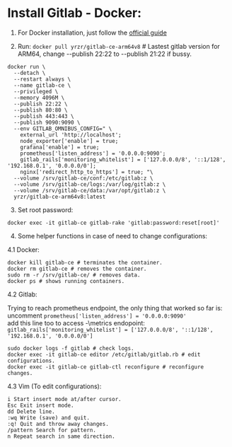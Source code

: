 # Install Gitlab - Docker:
1. For Docker installation, just follow the [official guide](https://docs.docker.com/engine/install/ubuntu/)  

2. Run: `docker pull yrzr/gitlab-ce-arm64v8` # Lastest gitlab version for ARM64, change  --publish 22:22 to  --publish 21:22 if bussy.
```
docker run \
  --detach \
  --restart always \
  --name gitlab-ce \
  --privileged \
  --memory 4096M \
  --publish 22:22 \
  --publish 80:80 \
  --publish 443:443 \
  --publish 9090:9090 \
  --env GITLAB_OMNIBUS_CONFIG=" \
    external_url 'http://localhost';
    node_exporter['enable'] = true;
    grafana['enable'] = true;
    prometheus['listen_address'] = '0.0.0.0:9090';
    gitlab_rails['monitoring_whitelist'] = ['127.0.0.0/8', '::1/128', '192.168.0.1', '0.0.0.0/0'];
    nginx['redirect_http_to_https'] = true; "\
  --volume /srv/gitlab-ce/conf:/etc/gitlab:z \
  --volume /srv/gitlab-ce/logs:/var/log/gitlab:z \
  --volume /srv/gitlab-ce/data:/var/opt/gitlab:z \
  yrzr/gitlab-ce-arm64v8:latest
```
3. Set root password:
```
docker exec -it gitlab-ce gitlab-rake 'gitlab:password:reset[root]'
```

4. Some helper functions in case of need to change configurations:   

4.1 Docker:
```
docker kill gitlab-ce # terminates the container.
docker rm gitlab-ce # removes the container.
sudo rm -r /srv/gitlab-ce/ # removes data.
docker ps # shows running containers.
```
4.2 Gitlab:

Trying to reach prometheus endpoint, the only thing that worked so far is:   
uncomment `prometheus['listen_address'] = '0.0.0.0:9090'`  
add this line too to access \-\metrics endopoint: `gitlab_rails['monitoring_whitelist'] = ['127.0.0.0/8', '::1/128', '192.168.0.1', '0.0.0.0/0']`  

```
sudo docker logs -f gitlab # check logs.
docker exec -it gitlab-ce editor /etc/gitlab/gitlab.rb # edit configurations.
docker exec -it gitlab-ce gitlab-ctl reconfigure # reconfigure changes.
```
4.3 Vim (To edit configurations):
```
i Start insert mode at/after cursor.
Esc Exit insert mode.
dd Delete line.
:wq Write (save) and quit.
:q! Quit and throw away changes.
/pattern Search for pattern.
n Repeat search in same direction.
```
